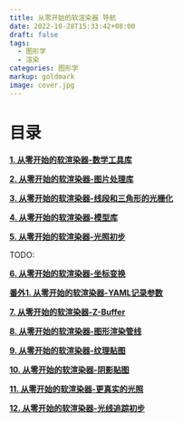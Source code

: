 ```yaml
---
title: 从零开始的软渲染器 导航
date: 2022-10-28T15:33:42+08:00
draft: false
tags:
  - 图形学
  - 渲染
categories: 图形学
markup: goldmark
image: cover.jpg
---
```


# 目录

<u>**[1. 从零开始的软渲染器-数学工具库](../从零开始的软渲染器-数学工具库)**</u>

<u>**[2. 从零开始的软渲染器-图片处理库](../从零开始的软渲染器-图片处理库)**</u>

<u>**[3. 从零开始的软渲染器-线段和三角形的光栅化](../从零开始的软渲染器-线段和三角形的光栅化)**</u>

<u>**[4. 从零开始的软渲染器-模型库](../从零开始的软渲染器-模型库)**</u>

<u>**[5. 从零开始的软渲染器-光照初步](../从零开始的软渲染器-光照初步)**</u>

TODO: 

<u>**[6. 从零开始的软渲染器-坐标变换](../从零开始的软渲染器-坐标变换)**</u>

<u>**[番外1. 从零开始的软渲染器-YAML记录参数](../从零开始的软渲染器-YAML记录参数)**</u>

<u>**[7. 从零开始的软渲染器-Z-Buffer](../从零开始的软渲染器-z-buffer)**</u>

<u>**[8. 从零开始的软渲染器-图形渲染管线](../从零开始的软渲染器-图形渲染管线)**</u>

<u>**[9. 从零开始的软渲染器-纹理贴图](../从零开始的软渲染器-纹理贴图)**</u>

<u>**[10. 从零开始的软渲染器-阴影贴图](../从零开始的软渲染器-阴影贴图)**</u>

<u>**[11. 从零开始的软渲染器-更真实的光照](../从零开始的软渲染器-更真实的光照)**</u>

<u>**[12. 从零开始的软渲染器-光线追踪初步](../从零开始的软渲染器-光线追踪初步)**</u>
